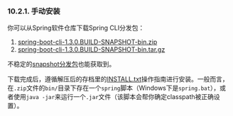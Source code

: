 ### 10.2.1. 手动安装

你可以从Spring软件仓库下载Spring CLI分发包：

1. [spring-boot-cli-1.3.0.BUILD-SNAPSHOT-bin.zip](http://repo.spring.io/snapshot/org/springframework/boot/spring-boot-cli/1.3.0.BUILD-SNAPSHOT/spring-boot-cli-1.3.0.BUILD-SNAPSHOT-bin.zip)
2. [spring-boot-cli-1.3.0.BUILD-SNAPSHOT-bin.tar.gz](http://repo.spring.io/snapshot/org/springframework/boot/spring-boot-cli/1.3.0.BUILD-SNAPSHOT/spring-boot-cli-1.3.0.BUILD-SNAPSHOT-bin.tar.gz)

不稳定的[snapshot分发包](http://repo.spring.io/snapshot/org/springframework/boot/spring-boot-cli/)也能获取到。

下载完成后，遵循解压后的存档里的[INSTALL.txt](http://raw.github.com/spring-projects/spring-boot/master/spring-boot-cli/src/main/content/INSTALL.txt)操作指南进行安装。一般而言，在`.zip`文件的`bin/`目录下存在一个`spring`脚本（Windows下是`spring.bat`），或者使用`java -jar`来运行一个`.jar`文件（该脚本会帮你确定classpath被正确设置）。
